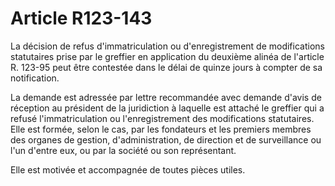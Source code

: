 # Article R123-143

La décision de refus d'immatriculation ou d'enregistrement de modifications statutaires prise par le greffier en application du deuxième alinéa de l'article R. 123-95 peut être contestée dans le délai de quinze jours à compter de sa notification.

La demande est adressée par lettre recommandée avec demande d'avis de réception au président de la juridiction à laquelle est attaché le greffier qui a refusé l'immatriculation ou l'enregistrement des modifications statutaires. Elle est formée, selon le cas, par les fondateurs et les premiers membres des organes de gestion, d'administration, de direction et de surveillance ou l'un d'entre eux, ou par la société ou son représentant.

Elle est motivée et accompagnée de toutes pièces utiles.
